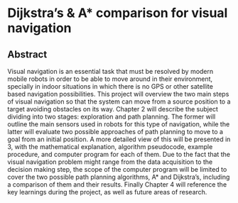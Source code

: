 # Dijkstra’s & A* comparison for visual navigation

## Abstract 
Visual navigation is an essential task that must be resolved by modern mobile robots in order to be able to move around in their environment, specially in indoor situations in which there is no GPS or other satellite based navigation possibilities. This project will overview the two main steps of visual navigation so that the system can move from a source position to a target avoiding obstacles on its way. Chapter 2 will describe the subject dividing into two stages: exploration and path planning. The former will outline the main sensors used in robots for this type of navigation, while the latter will evaluate two possible approaches of path planning to move to a goal from an initial position. A more detailed view of this will be presented in 3, with the mathematical explanation, algorithm pseudocode, example procedure, and computer program for each of them. Due to the fact that the visual navigation problem might range from the data acquisition to the decision making step, the scope of the computer program will be limited to cover the two possible path planning algorithms, A* and Dijkstra’s, including a comparison of them and their results. Finally Chapter 4 will reference the key learnings during the project, as well as future areas of research.
